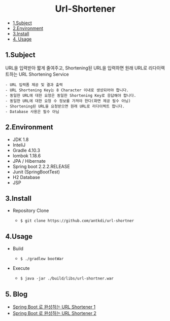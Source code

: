 <div align="center">
<h1>Url-Shortener</h1>
</div>

- [1.Subject](#1subject)
- [2.Environment](#2environment)
- [3.Install](#3install)
- [4. Usage](#4usage)



## 1.Subject 

URL을 입력받아 짧게 줄여주고, Shortening된 URL을 입력하면 원래 URL로 리다이렉트하는 URL Shortening Service

    - URL 입력폼 제공 및 결과 출력
    - URL Shortening Key는 8 Character 이내로 생성되어야 합니다.
    - 동일한 URL에 대한 요청은 동일한 Shortening Key로 응답해야 합니다.
    - 동일한 URL에 대한 요청 수 정보를 가져야 한다(화면 제공 필수 아님)
    - Shortening된 URL을 요청받으면 원래 URL로 리다이렉트 합니다.
    - Database 사용은 필수 아님



 ## 2.Environment 

  - JDK 1.8
  - InteliJ
  - Gradle 4.10.3
  - lombok 1.18.6
  - JPA / Hibernate
  - Spring boot 2.2.2.RELEASE
  - Junit (SpringBootTest)
  - H2 Database 
  - JSP



 ## 3.Install 

  - Repository Clone

    - `$ git clone https://github.com/antkdi/url-shortner`

    

## 4.Usage

  - Build

    - `$ ./gradlew bootWar`

  - Execute

    - `$ java -jar ./build/libs/url-shortner.war`

    
## 5. Blog 
  - [Spring Boot 로 완성하는 URL Shortener 1](https://antkdi.github.io/programing/java/post_url-shortener_1/)
  - [Spring Boot 로 완성하는 URL Shortener 2](https://antkdi.github.io/programing/java/post_url-shortener_2/)
